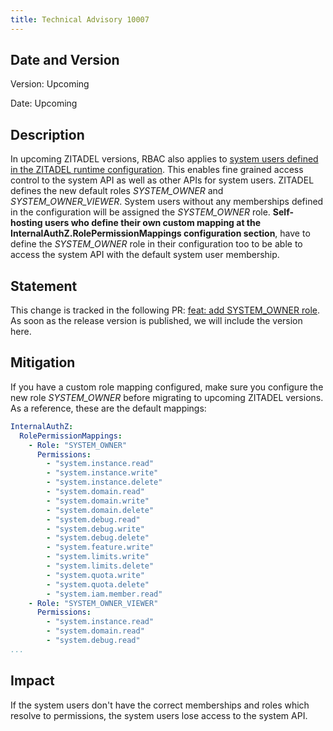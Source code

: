 ```yaml
---
title: Technical Advisory 10007
---
```


## Date and Version

Version: Upcoming

Date: Upcoming

## Description

In upcoming ZITADEL versions, RBAC also applies to [system users defined in the ZITADEL runtime configuration](/guides/integrate/access-zitadel-system-api#runtime-configuration).
This enables fine grained access control to the system API as well as other APIs for system users.
ZITADEL defines the new default roles *SYSTEM_OWNER* and *SYSTEM_OWNER_VIEWER*.
System users without any memberships defined in the configuration will be assigned the *SYSTEM_OWNER* role.
**Self-hosting users who define their own custom mapping at the InternalAuthZ.RolePermissionMappings configuration section**, have to define the *SYSTEM_OWNER* role in their configuration too to be able to access the system API with the default system user membership.

## Statement

This change is tracked in the following PR: [feat: add SYSTEM_OWNER role](https://github.com/zitadel/zitadel/pull/6765).
As soon as the release version is published, we will include the version here.

## Mitigation

If you have a custom role mapping configured, make sure you configure the new role *SYSTEM_OWNER* before migrating to upcoming ZITADEL versions.
As a reference, these are the default mappings:

```yaml
InternalAuthZ:
  RolePermissionMappings:
    - Role: "SYSTEM_OWNER"
      Permissions:
        - "system.instance.read"
        - "system.instance.write"
        - "system.instance.delete"
        - "system.domain.read"
        - "system.domain.write"
        - "system.domain.delete"
        - "system.debug.read"
        - "system.debug.write"
        - "system.debug.delete"
        - "system.feature.write"
        - "system.limits.write"
        - "system.limits.delete"
        - "system.quota.write"
        - "system.quota.delete"
        - "system.iam.member.read"
    - Role: "SYSTEM_OWNER_VIEWER"
      Permissions:
        - "system.instance.read"
        - "system.domain.read"
        - "system.debug.read"
...
```

## Impact

If the system users don't have the correct memberships and roles which resolve to permissions, the system users lose access to the system API. 
